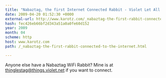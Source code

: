 ```yaml
---
title: "Nabaztag, the first Internet Connected Rabbit - Violet Let All Things Be Connected"
date: 2009-04-20 01:52:30 +0000
external-url: http://www.karotz.com/_nabaztag-the-first-rabbit-connected-to-the-internet.html
hash: fec426eb66bf2d343a51a0a0fe60d152
year: 2009
month: 04
scheme: http
host: www.karotz.com
path: /_nabaztag-the-first-rabbit-connected-to-the-internet.html

---
```


Anyone else have a Nabaztag WiFi Rabbit? Mine is at thinglestag@things.violet.net if you want to connect.

